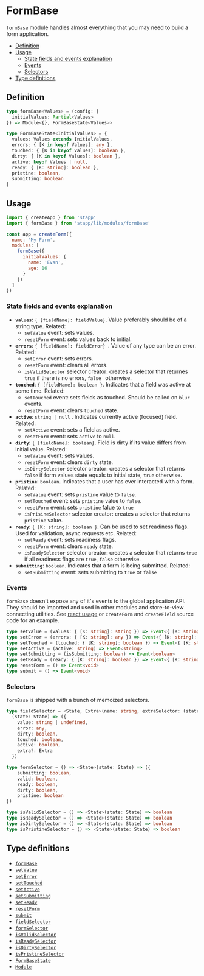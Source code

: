 # FormBase

`formBase` module handles almost everything that you may need to build a form application.

<!-- START doctoc generated TOC please keep comment here to allow auto update -->
<!-- DON'T EDIT THIS SECTION, INSTEAD RE-RUN doctoc TO UPDATE -->


- [Definition](#definition)
- [Usage](#usage)
  - [State fields and events explanation](#state-fields-and-events-explanation)
  - [Events](#events)
  - [Selectors](#selectors)
- [Type definitions](#type-definitions)

<!-- END doctoc generated TOC please keep comment here to allow auto update -->

## Definition

```typescript
type formBase<Values> = (config: {
  initialValues: Partial<Values>
}) => Module<{}, FormBaseState<Values>>

type FormBaseState<InitialValues> = {
  values: Values extends InitialValues,
  errors: { [K in keyof Values]: any },
  touched: { [K in keyof Values]: boolean },
  dirty: { [K in keyof Values]: boolean },
  active: keyof Values | null,
  ready: { [K: string]: boolean },
  pristine: boolean,
  submitting: boolean
}
```

## Usage

```js
import { createApp } from 'stapp'
import { formBase } from 'stapp/lib/modules/formBase'

const app = createForm({
  name: 'My Form',
  modules: [
    formBase({
      initialValues: {
        name: 'Evan',
        age: 16
      }
    })
  ]
})
```

### State fields and events explanation

* **`values`**: `{ [fieldName]: fieldValue}`. Value preferably should be of a string type. Related:
  * `setValue` event:  sets values.
  * `resetForm` event: sets values back to initial.
* **`errors`**: `{ [fieldName]: fieldError} `. Value of any type can be an error. Related:
  * `setError` event: sets errors.
  * `resetForm` event: clears all errors.
  * `isValidSelector` selector creator: creates a selector that returnes `true` if there is no errors, `false ` otherwise.
* **`touched`**: `{ [fieldName]: boolean }`. Indicates that a field was active at some time. Related:
  * `setTouched` event: sets fields as touched. Should be called on `blur` events.
  * `resetForm` event: clears `touched` state.
* **`active`**: `string | null` . Indicates currently active (focused) field. Related:
  * `setActive` event: sets a field as active.
  * `resetForm` event: sets `active` to `null`.
* **`dirty`**: `{ [fieldName]: boolean}`. Field is dirty if its value differs from initial value. Related:
  * `setValue` event: sets values.
  * `resetForm` event: clears `dirty` state.
  * `isDirtySelector` selector creator: creates a selector that returns `false` if form values state equals to initial state, `true` otherwise.
* **`pristine`**: `boolean`. Indicates that a user has ever interacted with a form. Related:
  * `setValue` event: sets `pristine` value to `false`.
  * `setTouched` event: sets `pristine` value to `false`.
  * `resetForm` event: sets `pristine` falue to `true`
  * `isPrisineSelector` selector creator: creates a selector that returns `pristine` value.
* **`ready`**: `{ [K: string]: boolean }`. Can be used to set readiness flags. Used for validation, async requests etc. Related:
  * `setReady` event: sets readiness flags.
  * `resetForm` event: clears `ready` state.
  * `isReadySelector` selector creator: creates a selector that returns `true` if all readiness flags are `true`, `false` otherwise.
* **`submitting`**: `boolean`. Indicates that a form is being submitted. Related:
  * `setSubmitting` event: sets submitting to `true` or `false`

### Events

`formBase` doesn't expose any of it's events to the global application API. They should be imported and used in other modules and store-to-view connecting utilities. See [react usage](/usage/react.html) or `createForm` and `createField` source code for an example.

```typescript
type setValue = (values: { [K: string]: string }) => Event<{ [K: string]: string }>
type setError = (errors: { [K: string]: any }) => Event<{ [K: string]: any }>
type setTouched = (touched: { [K: string]: boolean }) => Event<{ [K: string]: boolean }>
type setActive = (active: string) => Event<string>
type setSubmitting = (isSubmitting: boolean) => Event<boolean>
type setReady = (ready: { [K: string]: boolean }) => Event<{ [K: string]: boolean }>
type resetForm = () => Event<void>
type submit = () => Event<void>
```

### Selectors

`formBase` is shipped with a bunch of memoized selectors.

```typescript
type fieldSelector = <State, Extra>(name: string, extraSelector: (state: State) => Extra) => 
  (state: State) => ({
    value: string | undefined,
    error: any,
    dirty: boolean,
    touched: boolean,
    active: boolean,
    extra?: Extra
  })

type formSelector = () => <State>(state: State) => ({
    submitting: boolean,
    valid: boolean,
    ready: boolean,
    dirty: boolean,
    pristine: boolean
})

type isValidSelector = () => <State>(state: State) => boolean
type isReadySelector = () => <State>(state: State) => boolean
type isDirtySelector = () => <State>(state: State) => boolean
type isPristineSelector = () => <State>(state: State) => boolean
```

## Type definitions

- [`formBase`](/types.html#formbase)
- [`setValue`](/types.html#setvalue)
- [`setError`](/types.html#seterror)
- [`setTouched`](/types.html#settouched)
- [`setActive`](/types.html#setactive)
- [`setSubmitting`](/types.html#setsubmitting)
- [`setReady`](/types.html#setready)
- [`resetForm`](/types.html#resetform)
- [`submit`](/types.html#submit)
- [`fieldSelector`](/types.html#fieldselector)
- [`formSelector`](/types.html#formselector)
- [`isValidSelector`](/types.html#isvalidselector)
- [`isReadySelector`](/types.html#isreadyselector)
- [`isDirtySelector`](/types.html#isdirtyselector)
- [`isPristineSelector`](/types.html#ispristineselector)
- [`FormBaseState`](/types.html#formbasestate)
- [`Module`](/types.html#module)
